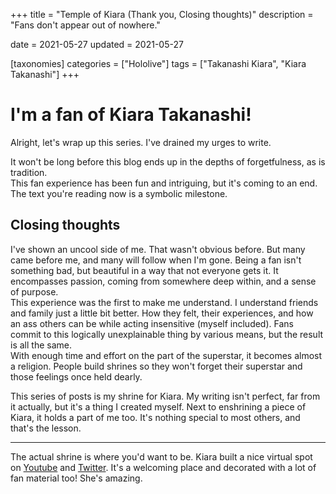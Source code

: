 +++
title = "Temple of Kiara (Thank you, Closing thoughts)"
description = "Fans don't appear out of nowhere."

date = 2021-05-27
updated = 2021-05-27

[taxonomies]
categories = ["Hololive"]
tags = ["Takanashi Kiara", "Kiara Takanashi"]
+++

# I'm a fan of Kiara Takanashi!

Alright, let's wrap up this series. I've drained my urges to write. <!-- more -->

It won't be long before this blog ends up in the depths of forgetfulness, as is tradition.  
This fan experience has been fun and intriguing, but it's coming to an end. The text you're reading now is a symbolic milestone.

## Closing thoughts

I've shown an uncool side of me. That wasn't obvious before. But many came before me, and many will follow when I'm gone. Being a fan isn't something bad, but beautiful in a way that not everyone gets it. It encompasses passion, coming from somewhere deep within, and a sense of purpose.  
This experience was the first to make me understand. I understand friends and family just a little bit better. How they felt, their experiences, and how an ass others can be while acting insensitive (myself included). Fans commit to this logically unexplainable thing by various means, but the result is all the same.  
With enough time and effort on the part of the superstar, it becomes almost a religion. People build shrines so they won't forget their superstar and those feelings once held dearly.

This series of posts is my shrine for Kiara. My writing isn't perfect, far from it actually, but it's a thing I created myself. Next to enshrining a piece of Kiara, it holds a part of me too. It's nothing special to most others, and that's the lesson.

---

The actual shrine is where you'd want to be. Kiara built a nice virtual spot on [Youtube](https://www.youtube.com/channel/UCHsx4Hqa-1ORjQTh9TYDhww) and [Twitter](https://twitter.com/takanashikiara). It's a welcoming place and decorated with a lot of fan material too! She's amazing.